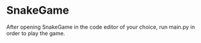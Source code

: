 # SnakeGame

After opening SnakeGame in the code editor of your choice, run main.py in order to play the game. 
